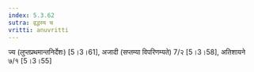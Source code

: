 ```yaml
---
index: 5.3.62
sutra: वृद्धस्य च
vritti: anuvritti
---
```


ज्य (लुप्तप्रथमान्तनिर्देशः) [5।3।61],  अजादी (सप्तम्या विपरिणम्यते) 7/२ [5।3।58],  अतिशायने ७/१ [5।3।55]